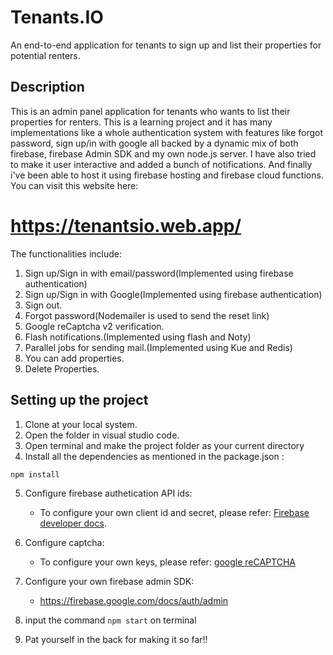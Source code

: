 # Tenants.IO
An end-to-end application for tenants to sign up and list their properties for potential renters.

## Description

This is an admin panel application for tenants who wants to list their properties for renters.
This is a learning project and it has many implementations like a whole authentication system with features like forgot password, sign up/in with google
all backed by a dynamic mix of both firebase, firebase Admin SDK and my own node.js server. 
I have also tried to make it user interactive and added a bunch of notifications.
And finally i've been able to host it using firebase hosting and firebase cloud functions.
You can visit this website here:

# https://tenantsio.web.app/

The functionalities include:
1. Sign up/Sign in with email/password(Implemented using firebase authentication)
2. Sign up/Sign in with Google(Implemented using firebase authentication)
3. Sign out.
4. Forgot password(Nodemailer is used to send the reset link)
5. Google reCaptcha v2 verification.
6. Flash notifications.(Implemented using flash and Noty)
7. Parallel jobs for sending mail.(Implemented using Kue and Redis)
8. You can add properties.
9. Delete Properties.

## Setting up the project
1. Clone at your local system.
2. Open the folder in visual studio code.
3. Open terminal and make the project folder as your current directory
4. Install all the dependencies as mentioned in the package.json :
```
npm install
```
5. Configure firebase authetication API ids:
   - To configure your own client id and secret, please refer: [Firebase developer docs](https://firebase.google.com/docs/auth).
6. Configure captcha:
   - To configure your own keys, please refer: [google reCAPTCHA](https://www.google.com/recaptcha/admin/create)
7. Configure your own firebase admin SDK:
   - https://firebase.google.com/docs/auth/admin
7.  input the command `npm start` on terminal

8. Pat yourself in the back for making it so far!!

